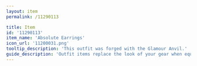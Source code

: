```yaml
---
layout: item
permalink: /11290113

title: Item
id: '11290113'
item_name: 'Absolute Earrings'
icon_url: '11200031.png'
tooltip_description: 'This outfit was forged with the Glamour Anvil.'
guide_description: 'Outfit items replace the look of your gear when equipped.'
---
```

